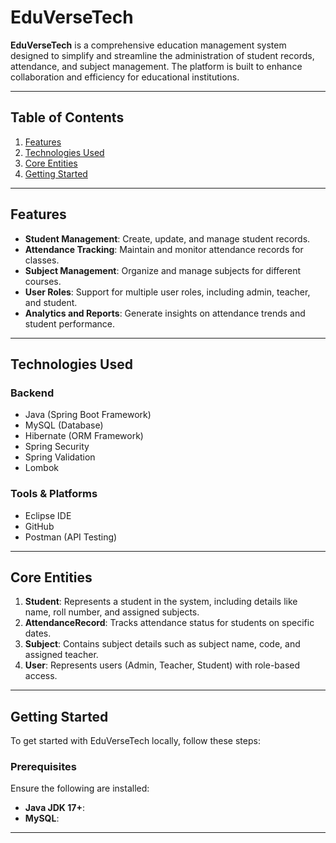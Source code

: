 # EduVerseTech

**EduVerseTech** is a comprehensive education management system designed to simplify and streamline the administration of student records, attendance, and subject management. The platform is built to enhance collaboration and efficiency for educational institutions.

---

## Table of Contents

1. [Features](#features)
2. [Technologies Used](#technologies-used)
3. [Core Entities](#core-entities)
4. [Getting Started](#getting-started)

---

## Features

- **Student Management**: Create, update, and manage student records.
- **Attendance Tracking**: Maintain and monitor attendance records for classes.
- **Subject Management**: Organize and manage subjects for different courses.
- **User Roles**: Support for multiple user roles, including admin, teacher, and student.
- **Analytics and Reports**: Generate insights on attendance trends and student performance.

---

## Technologies Used

### Backend
- Java (Spring Boot Framework)
- MySQL (Database)
- Hibernate (ORM Framework)
- Spring Security
- Spring Validation
- Lombok

### Tools & Platforms
- Eclipse IDE
- GitHub
- Postman (API Testing)

---

## Core Entities

1. **Student**: Represents a student in the system, including details like name, roll number, and assigned subjects.
2. **AttendanceRecord**: Tracks attendance status for students on specific dates.
3. **Subject**: Contains subject details such as subject name, code, and assigned teacher.
4. **User**: Represents users (Admin, Teacher, Student) with role-based access.

---

## Getting Started

To get started with EduVerseTech locally, follow these steps:

### Prerequisites

Ensure the following are installed:
- **Java JDK 17+**: 
- **MySQL**:

---
